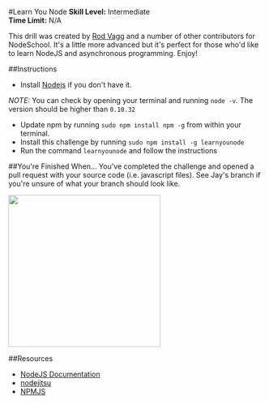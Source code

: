 #Learn You Node
__Skill Level:__ Intermediate  
__Time Limit:__ N/A  

This drill was created by [Rod Vagg](https://github.com/rvagg) and a number of other contributors for NodeSchool. It's a little more advanced but it's perfect for those who'd like to learn NodeJS and asynchronous programming. Enjoy!

##Instructions
- Install [Nodejs](https://nodejs.org/download/) if you don't have it. 

_NOTE:_ You can check by opening your terminal and running `node -v`. The version should be higher than `0.10.32`
- Update npm by running `sudo npm install npm -g` from within your terminal. 
- Install this challenge by running `sudo npm install -g learnyounode`
- Run the command `learnyounode` and follow the instructions

##You're Finished When...
You've completed the challenge and opened a pull request with your source code (i.e. javascript files). See Jay's branch if you're unsure of what your branch should look like.  

<img src='http://i.imgur.com/78RX4gw.png' width='300'>

##Resources
- [NodeJS Documentation](https://nodejs.org/documentation/)
- [nodejitsu](https://docs.nodejitsu.com/)
- [NPMJS](https://www.npmjs.com/)
